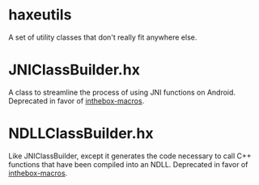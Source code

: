 haxeutils
=========

A set of utility classes that don't really fit anywhere else.

JNIClassBuilder.hx
==================

A class to streamline the process of using JNI functions on Android. Deprecated in favor of [inthebox-macros](https://github.com/shoebox/inthebox-macros).

NDLLClassBuilder.hx
===================

Like JNIClassBuilder, except it generates the code necessary to call C++ functions that have been compiled into an NDLL. Deprecated in favor of [inthebox-macros](https://github.com/shoebox/inthebox-macros).

